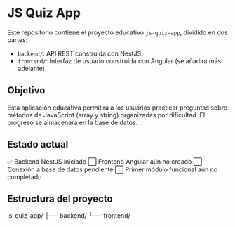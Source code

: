 # JS Quiz App

Este repositorio contiene el proyecto educativo `js-quiz-app`, dividido en dos partes:

- `backend/`: API REST construida con NestJS.
- `frontend/`: Interfaz de usuario construida con Angular (se añadirá más adelante).

## Objetivo

Esta aplicación educativa permitirá a los usuarios practicar preguntas sobre métodos de JavaScript (array y string) organizadas por dificultad. El progreso se almacenará en la base de datos.

## Estado actual

✅ Backend NestJS iniciado
⬜ Frontend Angular aún no creado
⬜ Conexión a base de datos pendiente
⬜ Primer módulo funcional aún no completado

## Estructura del proyecto

js-quiz-app/
├── backend/
└── frontend/